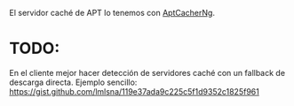 El servidor caché de APT lo tenemos con [AptCacherNg](https://wiki.debian.org/AptCacherNg).

# TODO: 
En el cliente mejor hacer detección de servidores caché con un fallback de descarga directa.
Ejemplo sencillo: https://gist.github.com/lmlsna/119e37ada9c225c5f1d9352c1825f961

